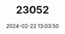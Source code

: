 ---
title: "23052"
category: "Vulpes pallida"
draft: false
date: 2024-02-22 13:03:50
languages:
  English: ["African Sand Fox", "Pallid Fox", "Pale Fox"]
  German: ["Blassfuchs"]
  French: ["Renard Pâlé"]
  Arabic: ["Tsaaleb"]
  Spanish; Castilian: ["Zorro Pálido"]
---